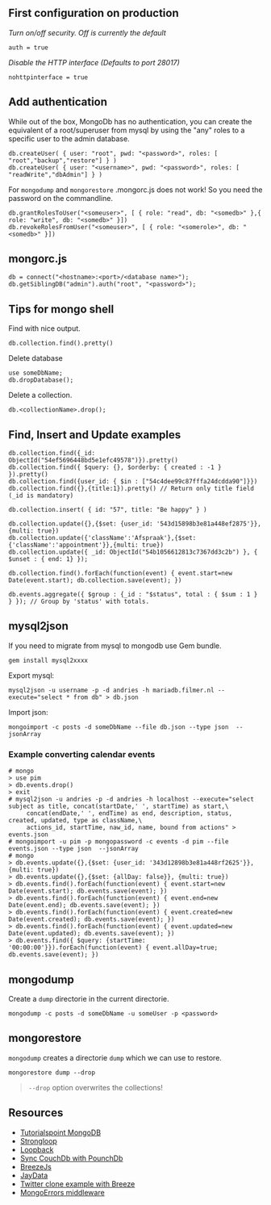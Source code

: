 ## First configuration on production

*Turn on/off security.  Off is currently the default*

    auth = true

*Disable the HTTP interface (Defaults to port 28017)*

    nohttpinterface = true


## Add authentication

While out of the box, MongoDb has no authentication, you can create the equivalent of a root/superuser
from mysql by using the "any" roles to a specific user to the admin database.

    db.createUser( { user: "root", pwd: "<password>", roles: [ "root","backup","restore"] } )
    db.createUser( { user: "<username>", pwd: "<password>", roles: [ "readWrite","dbAdmin"] } )

For `mongodump` and `mongorestore` .mongorc.js does not work! So you need the password on the commandline.

    db.grantRolesToUser("<someuser>", [ { role: "read", db: "<somedb>" },{ role: "write", db: "<somedb>" }])
    db.revokeRolesFromUser("<someuser>", [ { role: "<somerole>", db: "<somedb>" }])

## mongorc.js

    db = connect("<hostname>:<port>/<database name>");
    db.getSiblingDB("admin").auth("root", "<password>");

## Tips for mongo shell

Find with nice output.

    db.collection.find().pretty()

Delete database

    use someDbName;
    db.dropDatabase();

Delete a collection.

    db.<collectionName>.drop();

## Find, Insert and Update examples

    db.collection.find({_id: ObjectId("54ef5696448bd5e1efc49578")}).pretty()
    db.collection.find({ $query: {}, $orderby: { created : -1 } }).pretty()
    db.collection.find({user_id: { $in : ["54c4dee99c87fffa24dcdda90"]}})
    db.collection.find({},{title:1}).pretty() // Return only title field (_id is mandatory)

    db.collection.insert( { id: "57", title: "Be happy" } )

    db.collection.update({},{$set: {user_id: '543d15898b3e81a448ef2875'}}, {multi: true})
    db.collection.update({'className':'Afspraak'},{$set:{'className':'appointment'}},{multi: true})
    db.collection.update({ _id: ObjectId("54b1056612813c7367dd3c2b") }, { $unset : { end: 1} });

    db.collection.find().forEach(function(event) { event.start=new Date(event.start); db.collection.save(event); })

    db.events.aggregate({ $group : {_id : "$status", total : { $sum : 1 } } }); // Group by 'status' with totals.

## mysql2json
If you need to migrate from mysql to mongodb use Gem bundle.

    gem install mysql2xxxx

Export mysql:

    mysql2json -u username -p -d andries -h mariadb.filmer.nl --execute="select * from db" > db.json

Import json:

    mongoimport -c posts -d someDbName --file db.json --type json  --jsonArray

### Example converting calendar events
    # mongo
    > use pim
    > db.events.drop()
    > exit
    # mysql2json -u andries -p -d andries -h localhost --execute="select subject as title, concat(startDate,' ', startTime) as start,\
         concat(endDate,' ', endTime) as end, description, status, created, updated, type as className,\
         actions_id, startTime, naw_id, name, bound from actions" > events.json
    # mongoimport -u pim -p mongopassword -c events -d pim --file events.json --type json  --jsonArray
    # mongo
    > db.events.update({},{$set: {user_id: '343d12898b3e81a448rf2625'}}, {multi: true})
    > db.events.update({},{$set: {allDay: false}}, {multi: true})
    > db.events.find().forEach(function(event) { event.start=new Date(event.start); db.events.save(event); })
    > db.events.find().forEach(function(event) { event.end=new Date(event.end); db.events.save(event); })
    > db.events.find().forEach(function(event) { event.created=new Date(event.created); db.events.save(event); })
    > db.events.find().forEach(function(event) { event.updated=new Date(event.updated); db.events.save(event); })
    > db.events.find({ $query: {startTime: '00:00:00'}}).forEach(function(event) { event.allDay=true; db.events.save(event); })

## mongodump
Create a `dump` directorie in the current directorie.

    mongodump -c posts -d someDbName -u someUser -p <password>

## mongorestore
`mongodump` creates a directorie `dump` which we can use to restore.

    mongorestore dump --drop

> `--drop` option overwrites the collections!

## Resources

* [Tutorialspoint MongoDB](http://www.tutorialspoint.com/mongodb/)
* [Strongloop](http://strongloop.com/strongblog/node-js-api-offline-sync-replication/)
* [Loopback](http://loopback.io/)
* [Sync CouchDb with PounchDb](http://pouchdb.com)
* [BreezeJs](http://www.getbreezenow.com/)
* [JayData](http://jaydata.org/)
* [Twitter clone example with Breeze](https://github.com/dai-shi/social-cms-backend)
* [MongoErrors middleware](https://github.com/jhenriquez/mongoose-mongodb-errors)
